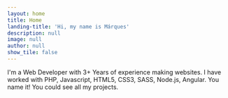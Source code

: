 ```yaml
---
layout: home
title: Home
landing-title: 'Hi, my name is Márques'
description: null
image: null
author: null
show_tile: false
---
```


I'm a Web Developer with 3+ Years of experience making websites. I have worked with PHP, Javascript, HTML5, CSS3, SASS, Node.js, Angular. You name it! You could see all my projects.
